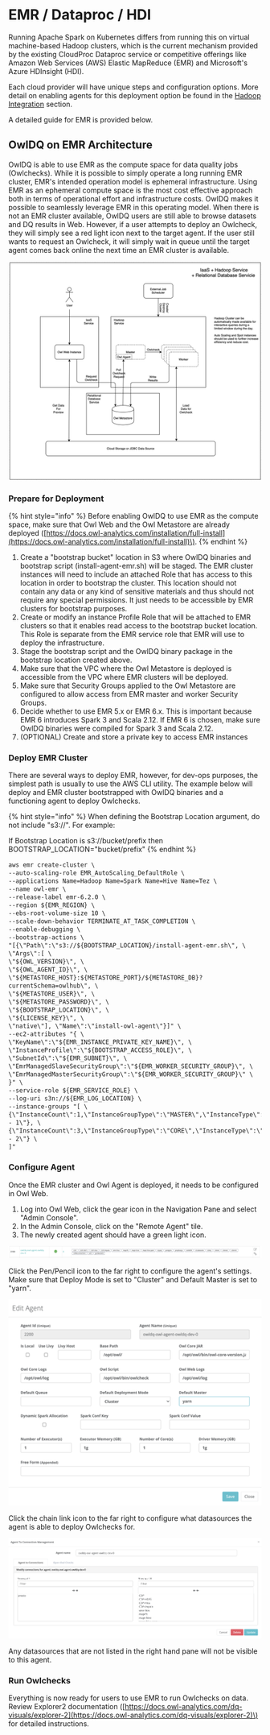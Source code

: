 # EMR / Dataproc / HDI

Running Apache Spark on Kubernetes differs from running this on virtual machine-based Hadoop clusters, which is the current mechanism provided by the existing CloudProc Dataproc service or competitive offerings like Amazon Web Services \(AWS\) Elastic MapReduce \(EMR\) and Microsoft's Azure HDInsight \(HDI\).

Each cloud provider will have unique steps and configuration options. More detail on enabling agents for this deployment option be found in the [Hadoop Integration](https://docs.owl-analytics.com/installation/hadoop-integration) section.

A detailed guide for EMR is provided below.

## OwlDQ on EMR Architecture

OwlDQ is able to use EMR as the compute space for data quality jobs \(Owlchecks\). While it is possible to simply operate a long running EMR cluster, EMR's intended operation model is ephemeral infrastructure. Using EMR as an ephemeral compute space is the most cost effective approach both in terms of operational effort and infrastructure costs. OwlDQ makes it possible to seamlessly leverage EMR in this operating model. When there is not an EMR cluster available, OwlDQ users are still able to browse datasets and DQ results in Web. However, if a user attempts to deploy an Owlcheck, they will simply see a red light icon next to the target agent. If the user still wants to request an Owlcheck, it will simply wait in queue until the target agent comes back online the next time an EMR cluster is available.

![](../.gitbook/assets/screenshot-2021-02-17-at-9.47.05-am.png)

### Prepare for Deployment

{% hint style="info" %}
Before enabling OwlDQ to use EMR as the compute space, make sure that Owl Web and the Owl Metastore are already deployed \([https://docs.owl-analytics.com/installation/full-install](https://docs.owl-analytics.com/installation/full-install)\). 
{% endhint %}

1. Create a "bootstrap bucket" location in S3 where OwlDQ binaries and bootstrap script \(install-agent-emr.sh\) will be staged. The EMR cluster instances will need to include an attached Role that has access to this location in order to bootstrap the cluster. This location should not contain any data or any kind of sensitive materials and thus should not require any special permissions. It just needs to be accessible by EMR clusters for bootstrap purposes. 
2. Create or modify an instance Profile Role that will be attached to EMR clusters so that it enables read access to the bootstrap bucket location. This Role is separate from the EMR service role that EMR will use to deploy the infrastructure.
3. Stage the bootstrap script and the OwlDQ binary package in the bootstrap location created above.
4. Make sure that the VPC where the Owl Metastore is deployed is accessible from the VPC where EMR clusters will be deployed.
5. Make sure that Security Groups applied to the Owl Metastore are configured to allow access from EMR master and worker Security Groups.
6. Decide whether to use EMR 5.x or EMR 6.x. This is important because EMR 6 introduces Spark 3 and Scala 2.12. If EMR 6 is chosen, make sure OwlDQ binaries were compiled for Spark 3 and Scala 2.12.
7. \(OPTIONAL\) Create and store a private key to access EMR instances

### Deploy EMR Cluster

There are several ways to deploy EMR, however, for dev-ops purposes, the simplest path is usually to use the AWS CLI utility. The example below will deploy and EMR cluster bootstrapped with OwlDQ binaries and a functioning agent to deploy Owlchecks. 

{% hint style="info" %}
When defining the Bootstrap Location argument, do not include "s3://". For example:

If Bootstrap Location is s3://bucket/prefix then BOOTSTRAP\_LOCATION="bucket/prefix"
{% endhint %}

```
aws emr create-cluster \
--auto-scaling-role EMR_AutoScaling_DefaultRole \
--applications Name=Hadoop Name=Spark Name=Hive Name=Tez \
--name owl-emr \
--release-label emr-6.2.0 \
--region ${EMR_REGION} \
--ebs-root-volume-size 10 \
--scale-down-behavior TERMINATE_AT_TASK_COMPLETION \
--enable-debugging \
--bootstrap-actions \
"[{\"Path\":\"s3://${BOOTSTRAP_LOCATION}/install-agent-emr.sh\", \
\"Args\":[ \
\"${OWL_VERSION}\", \
\"${OWL_AGENT_ID}\", \
\"${METASTORE_HOST}:${METASTORE_PORT}/${METASTORE_DB}?currentSchema=owlhub\", \
\"${METASTORE_USER}\", \
\"${METASTORE_PASSWORD}\", \
\"${BOOTSTRAP_LOCATION}\", \
\"${LICENSE_KEY}\", \
\"native\"], \"Name\":\"install-owl-agent\"}]" \
--ec2-attributes "{ \
\"KeyName\":\"${EMR_INSTANCE_PRIVATE_KEY_NAME}\", \
\"InstanceProfile\":\"${BOOTSTRAP_ACCESS_ROLE}\", \
\"SubnetId\":\"${EMR_SUBNET}\", \
\"EmrManagedSlaveSecurityGroup\":\"${EMR_WORKER_SECURITY_GROUP}\", \
\"EmrManagedMasterSecurityGroup\":\"${EMR_WORKER_SECURITY_GROUP}\" \
}" \
--service-role ${EMR_SERVICE_ROLE} \
--log-uri s3n://${EMR_LOG_LOCATION} \
--instance-groups "[ \
{\"InstanceCount\":1,\"InstanceGroupType\":\"MASTER\",\"InstanceType\":\"${EMR_MASTER_INSTANCE_TYPE}\",\"Name\":\"Master - 1\"}, \
{\"InstanceCount\":3,\"InstanceGroupType\":\"CORE\",\"InstanceType\":\"${EMR_CORE_INSTANCE_TYPE}\",\"Name\":\"Core - 2\"} \
]" 
```

### Configure Agent

Once the EMR cluster and Owl Agent is deployed, it needs to be configured in Owl Web. 

1. Log into Owl Web, click the gear icon in the Navigation Pane and select "Admin Console".
2. In the Admin Console, click on the "Remote Agent" tile.
3. The newly created agent should have a green light icon.

![](../.gitbook/assets/screenshot-2021-02-17-at-10.53.19-am.png)

Click the Pen/Pencil icon to the far right to configure the agent's settings. Make sure that Deploy Mode is set to "Cluster" and Default Master is set to "yarn".

![](../.gitbook/assets/screenshot-2021-02-17-at-10.57.39-am.png)

Click the chain link icon to the far right to configure what datasources the agent is able to deploy Owlchecks for.

![](../.gitbook/assets/screenshot-2021-02-17-at-11.00.48-am.png)

Any datasources that are not listed in the right hand pane will not be visible to this agent.

### Run Owlchecks

Everything is now ready for users to use EMR to run Owlchecks on data. Review Explorer2 documentation \([https://docs.owl-analytics.com/dq-visuals/explorer-2](https://docs.owl-analytics.com/dq-visuals/explorer-2)\) for detailed instructions.


